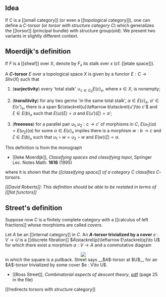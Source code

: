 ## Idea

If $C$ is a [[small category]] (or even a [[topological category]]), one can define a $C$-torsor (or _torsor with structure category $C$_) which generalizes the [[torsor]] (principal bundle) with structure group(oid). We present two variants in slightly different context.  

## Moerdijk's definition

If $F$ is a [[sheaf]] over $X$, denote by $F_x$ its stalk over $x$ (cf. [[etale space]]). 

A __$C$-torsor__ $E$ over a topological space $X$ is given by a functor $E : C\to Shv(X)$ such that 

1. (**surjectivity**) every 'total stalk' $\cup_{c\in C_0} E(c)_x$, where $x\in X$, is nonempty;

1. (**transitivity**) for any two germs 'in the same total stalk', $\alpha\in E(c)_x$, $\alpha'\in E(c')_x$, there is a span $c\stackrel{u}\leftarrow b\stackrel{u'}\to c'$ and $\xi\in E(b)_x$ such that $E(u)(\xi)=\alpha$ and $E(u')(\xi)=\alpha'$;

1. (**freeness**) for a parallel pair $u_1,u_2: c\to c'$ of morphisms in $C$, $E(u_1)(\alpha)=E(u_2)(\alpha)$ for some $\alpha\in E(c)_x$ implies there is a morphism $w:b\to c$ and $\zeta\in E(b)_x$ such that $u_1\circ w = u_2\circ w$ and $E(w)(\zeta)=\alpha$. 


This definition is from the monograph

* [[Ieke Moerdijk]], _Classifying spaces and classifying topoi_, Springer Lec. Notes Math. __1616__ (1995)

where it is shown that _the [[classifying space]] of a category $C$ classifies $C$-torsors_.

_[[David Roberts]]: This definition should be able to be restated in terms of [[flat functors]]_ 


## Street's definition

Suppose now $C$ is a finitely complete category with a [[calculus of left fractions]] whose morphisms are called *covers*.

Let $A$ be an [[internal category]] in $C$. An __$A$-torsor trivialized by a cover__ $e : V\to U$ is a [[discrete fibration]] $A\stackrel{p}\leftarrow E\stackrel{q}\to U$ for which there exist a morphism $a : V\to A$ and a commutative diagram

<center><img src="http://latex.codecogs.com/gif.latex?
\xymatrix{
A\downarrow{a}\ar[r]^q \ar@/_2pc/[dd]_{p} \ar@%3C-.5ex%3E[d]
%26 V\ar[d]^e \\
E\ar[r]_q\ar[d]_p%26 U\\
A%26
}" />
</center>
in which the square is a pullback. Street says __$A$-torsor at $U$__ for an $A$-torsor trivialized by some cover $e : V\to U$.

* [[Ross Street]], _Combinatorial aspects of descent theory_, [pdf](http://www.math.mq.edu.au/~street/DescFlds.pdf) (page 25 in the file)

[[!redirects torsors with structure category]]